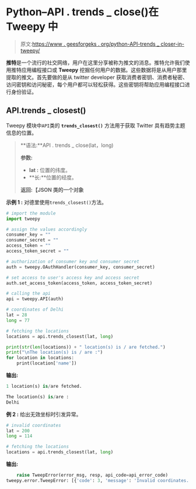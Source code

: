 # Python–API . trends _ close()在 Tweepy 中

> 原文:[https://www . geesforgeks . org/python-API-trends _ closer-in-tweepy/](https://www.geeksforgeeks.org/python-api-trends_closest-in-tweepy/)

**推特**是一个流行的社交网络，用户在这里分享被称为推文的消息。推特允许我们使用推特应用编程接口或 **Tweepy** 挖掘任何用户的数据。这些数据将是从用户那里提取的推文。首先要做的是从 twitter developer 获取消费者密钥、消费者秘密、访问密钥和访问秘密，每个用户都可以轻松获得。这些密钥将帮助应用编程接口进行身份验证。

## API.trends _ closest()

Tweepy 模块中`API`类的 **`trends_closest()`** 方法用于获取 Twitter 具有趋势主题信息的位置。

> **语法:**API . trends _ close(lat，long)
> 
> **参数:**
> 
> *   **lat :** 位置的纬度。
> *   **长:**位置的经度。
> 
> **返回:【JSON 类的一个对象**

**示例 1 :** 对德里使用`trends_closest()`方法。

```py
# import the module
import tweepy

# assign the values accordingly
consumer_key = ""
consumer_secret = ""
access_token = ""
access_token_secret = ""

# authorization of consumer key and consumer secret
auth = tweepy.OAuthHandler(consumer_key, consumer_secret)

# set access to user's access key and access secret 
auth.set_access_token(access_token, access_token_secret)

# calling the api 
api = tweepy.API(auth)

# coordinates of Delhi
lat = 28
long = 77

# fetching the locations
locations = api.trends_closest(lat, long)

print(str(len(locations)) + " location(s) is / are fetched.")
print("\nThe location(s) is / are :")
for location in locations:
    print(location['name'])
```

**输出:**

```py
1 location(s) is/are fetched.

The location(s) is/are :
Delhi

```

**例 2 :** 给出无效坐标时引发异常。

```py
# invalid coordinates
lat = 200
long = 114

# fetching the locations
locations = api.trends_closest(lat, long)
```

**输出:**

```py
    raise TweepError(error_msg, resp, api_code=api_error_code)
tweepy.error.TweepError: [{'code': 3, 'message': 'Invalid coordinates.'}]

```